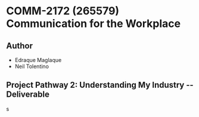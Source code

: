 # COMM-2172 (265579) Communication for the Workplace

## Author

- Edraque Maglaque
- Neil Tolentino
  
## Project Pathway 2: Understanding My Industry -- Deliverable

s